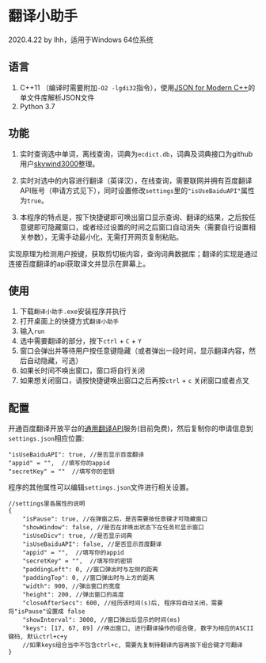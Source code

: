 # 翻译小助手

2020.4.22 by lhh，适用于Windows 64位系统

## 语言

1. C++11 （编译时需要附加`-O2 -lgdi32`指令），使用[JSON for Modern C++](https://nlohmann.github.io/json/)的单文件库解析JSON文件
2. Python 3.7

## 功能

1. 实时查询选中单词，离线查询，词典为`ecdict.db`，词典及词典接口为github用户[skywind3000](https://github.com/skywind3000/ECDICT)整理。

2. 实时对选中的内容进行翻译（英译汉），在线查询，需要联网并拥有百度翻译API账号（申请方式见下），同时设置修改`settings`里的`"isUseBaiduAPI"`属性为`true`。
3. 本程序的特点是，按下快捷键即可唤出窗口显示查询、翻译的结果，之后按任意键即可隐藏窗口，或者经过设置的时间之后窗口自动消失（需要自行设置相关参数），无需手动最小化，无需打开网页复制粘贴。

实现原理为检测用户按键，获取剪切板内容，查询词典数据库；翻译的实现是通过连接百度翻译的api获取译文并显示在屏幕上。

## 使用

1. 下载`翻译小助手.exe`安装程序并执行
2. 打开桌面上的快捷方式`翻译小助手`
3. 输入`run`
4. 选中需要翻译的部分，按下`ctrl` + `C` + `Y`
5. 窗口会弹出并等待用户按任意键隐藏（或者弹出一段时间，显示翻译内容，然后自动隐藏，可选）
6. 如果长时间不唤出窗口，窗口将自行关闭
7. 如果想关闭窗口，请按快捷键唤出窗口之后再按`ctrl` + `c` 关闭窗口或者点叉

## 配置

开通百度翻译开放平台的[通用翻译API](https://api.fanyi.baidu.com/product/11)服务(目前免费)，然后复制你的申请信息到`settings.json`相应位置:

```
"isUseBaiduAPI": true, //是否显示百度翻译
"appid" = "",  //填写你的appid
"secretKey" = ""  //填写你的密钥
```



程序的其他属性可以编辑`settings.json`文件进行相关设置。

```
//settings里各属性的说明
{
    "isPause": true, //在弹窗之后，是否需要按任意键才可隐藏窗口
    "showWindow": false, //是否在非唤出状态下在任务栏显示窗口
    "isUseDicv": true, //是否显示词典
    "isUseBaiduAPI": false, //是否显示百度翻译
    "appid" = "",  //填写你的appid
	"secretKey" = "",  //填写你的密钥
    "paddingLeft": 0, //窗口弹出时与左侧的距离
    "paddingTop": 0, //窗口弹出时与上方的距离
    "width": 900, //弹出窗口的宽度
    "height": 200, //弹出窗口的高度
    "closeAfterSecs": 600, //经历该时间(s)后, 程序将自动关闭，需要将"isPause"设置成 false
    "showInterval": 3000, //窗口弹出后显示的时间(ms)
    "keys": [17, 67, 89] //唤出窗口, 进行翻译操作的组合键, 数字为相应的ASCII键码, 默认ctrl+c+y
    //如果keys组合当中不包含ctrl+c, 需要先复制待翻译内容再按下组合键才可翻译
}
```

